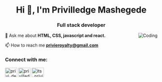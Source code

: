 
<h1 align="center" style="background">Hi 👋, I'm Privilledge Mashegede</h1>
<h3 align="center">Full stack developer</h3>
<img align="right" alt="Coding" src="https://media.tenor.com/QVC1Nmb9TwUAAAAi/coding.gif">

💬 Ask me about **HTML, CSS, javascript and react.**

📫 How to reach me **privieroyalty@gmail.com**

<h3 align="left">Connect with me:</h3>
<p align="left">

<a href="https://twitter.com/privi_dev" target="blank"><img align="center" src="https://raw.githubusercontent.com/rahuldkjain/github-profile-readme-generator/master/src/images/icons/Social/twitter.svg" alt="privi_dev" height="30" width="40" /></a>
<a href="https://linkedin.com/in/privilledge mashegede" target="blank"><img align="center" src="https://raw.githubusercontent.com/rahuldkjain/github-profile-readme-generator/master/src/images/icons/Social/linked-in-alt.svg" alt="privilledge mashegede" height="30" width="40" /></a>
<a href="https://instagram.com/its_privilledge" target="blank"><img align="center" src="https://raw.githubusercontent.com/rahuldkjain/github-profile-readme-generator/master/src/images/icons/Social/instagram.svg" alt="its_privilledge" height="30" width="40" /></a>


